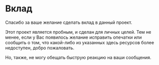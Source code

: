 # Вклад

Спасибо за ваше желание сделать вклад в данный проект.

Этот проект является пробным, и сделан для личных целей.
Тем не менее, если у Вас появилось желание исправить опечатки или сообщить о том,
что какой-либо из указанных здесь ресурсов более недоступен, добро пожаловать.

Но, также, не могу обещать быструю реакцию на ваши сообщения.
